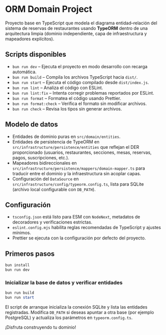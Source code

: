 # ORM Domain Project

Proyecto base en TypeScript que modela el diagrama entidad–relación del sistema de reservas de restaurantes usando **TypeORM** dentro de una arquitectura limpia (dominio independiente, capa de infraestructura y mapeadores explícitos).

## Scripts disponibles

- `bun run dev` – Ejecuta el proyecto en modo desarrollo con recarga automática.
- `bun run build` – Compila los archivos TypeScript hacia `dist/`.
- `bun run start` – Ejecuta el código compilado desde `dist/index.js`.
- `bun run lint` – Analiza el código con ESLint.
- `bun run lint:fix` – Intenta corregir problemas reportados por ESLint.
- `bun run format` – Formatea el código usando Prettier.
- `bun run format:check` – Verifica el formato sin modificar archivos.
- `bun run check` – Revisa los tipos sin generar archivos.

## Modelo de datos

- Entidades de dominio puras en `src/domain/entities`.
- Entidades de persistencia de TypeORM en `src/infrastructure/persistence/entities` que reflejan el DER proporcionado (usuarios, restaurantes, secciones, mesas, reservas, pagos, suscripciones, etc.).
- Mapeadores bidireccionales en `src/infrastructure/persistence/mappers/domain-mapper.ts` para traducir entre el dominio y la infraestructura sin acoplar capas.
- Configuración del `DataSource` en `src/infrastructure/config/typeorm.config.ts`, lista para SQLite (archivo local configurable con `DB_PATH`).

## Configuración

- `tsconfig.json` está listo para ESM con `NodeNext`, metadatos de decoradores y verificaciones estrictas.
- `eslint.config.mjs` habilita reglas recomendadas de TypeScript y ajustes mínimos.
- Prettier se ejecuta con la configuración por defecto del proyecto.

## Primeros pasos

```powershell
bun install
bun run dev
```

### Inicializar la base de datos y verificar entidades

```powershell
bun run build
bun run start
```

El script de arranque inicializa la conexión SQLite y lista las entidades registradas. Modifica `DB_PATH` si deseas apuntar a otra base (por ejemplo PostgreSQL) y actualiza los parámetros en `typeorm.config.ts`.

¡Disfruta construyendo tu dominio!

